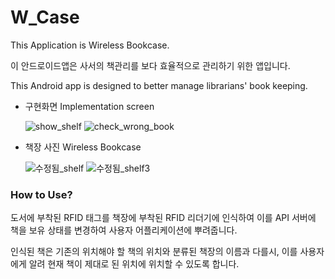 # W_Case
This Application is Wireless Bookcase.

이 안드로이드앱은 사서의 책관리를 보다 효율적으로 관리하기 위한 앱입니다.

This Android app is designed to better manage librarians' book keeping.

* 구현화면 Implementation screen

  ![show_shelf](https://user-images.githubusercontent.com/55890012/74550364-9d3d0f00-4f94-11ea-85bd-0782095570d1.gif)
  ![check_wrong_book](https://user-images.githubusercontent.com/55890012/74550398-a9c16780-4f94-11ea-935b-c6e8f41e8dca.gif)
  
 * 책장 사진 Wireless Bookcase
 
   ![수정됨_shelf](https://user-images.githubusercontent.com/55890012/74551005-c01bf300-4f95-11ea-96f5-4f46c8c3b07b.jpg)
   ![수정됨_shelf3](https://user-images.githubusercontent.com/55890012/74551020-c7430100-4f95-11ea-8e0d-f48fff6456c5.jpg)

        
### How to Use?
도서에 부착된 RFID 태그를 책장에 부착된 RFID 리더기에 인식하여 이를 API 서버에 책을 보유 상태를 변경하여 사용자 어플리케이션에 뿌려줍니다.

인식된 책은 기존의 위치해야 할 책의 위치와 분류된 책장의 이름과 다를시, 이를 사용자에게 알려 현재 책이 제대로 된 위치에 위치할 수 있도록 합니다.
